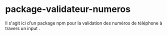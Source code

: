 # package-validateur-numeros
Il s'agit ici d'un package npm pour la validation des numéros de téléphone à travers un input .
